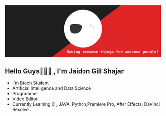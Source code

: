 [![JUDU](bla.svg)](https://github.com/JUDU-13)

## Hello Guys🥳👨‍💻 , I'm Jaidon Gill Shajan
* I'm Btech Student
* Artificial Intelligence and Data Science
* Programmer 
* Video Editor
* Currently Learning C , JAVA, Python,Premiere Pro, After Effects, DaVinci Resolve .







